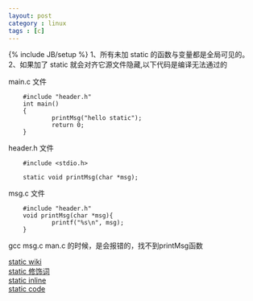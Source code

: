 ```yaml
---
layout: post
category : linux
tags : [c]
---
```

{% include JB/setup %}
1、所有未加 static 的函数与变量都是全局可见的。
2、如果加了 static 就会对齐它源文件隐藏,以下代码是编译无法通过的  

main.c 文件



        #include "header.h"
        int main()
        {
                printMsg("hello static");
                return 0;
        }

header.h 文件

        #include <stdio.h>

        static void printMsg(char *msg);


msg.c 文件  


        #include "header.h"
        void printMsg(char *msg){
                printf("%s\n", msg);
        }

gcc msg.c man.c 的时候，是会报错的，找不到printMsg函数 

[static wiki](http://de.wikibooks.org/wiki/C-Programmierung:_static_%26_Co. 'static wiki')  
[static 修饰词](http://www.csie.nctu.edu.tw/~skyang/static.zhtw.htm 'static 修饰词')  
[static inline](http://stackoverflow.com/questions/7762731/whats-the-difference-between-static-and-static-inline-function 'static inline')  
[static code](http://codingfreak.blogspot.com/2010/06/static-functions-in-c.html 'static code')  


